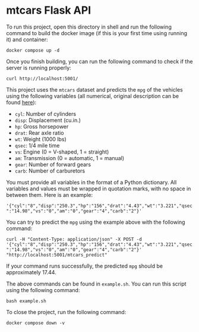 # mtcars Flask API

To run this project, open this directory in shell and run the following command to build the docker image (if this is your first time using running it) and container:

`docker compose up -d`

Once you finish building, you can run the following command to check if the server is running properly:

`curl http://localhost:5001/`

This project uses the `mtcars` dataset and predicts the `mpg` of the vehicles using the following variables (all numerical, original description can be found [here](https://stat.ethz.ch/R-manual/R-devel/library/datasets/html/mtcars.html)):
- `cyl`: Number of cylinders
- `disp`: Displacement (cu.in.)
- `hp`: Gross horsepower
- `drat`: Rear axle ratio
- `wt`: Weight (1000 lbs)
- `qsec`: 1/4 mile time
- `vs`: Engine (0 = V-shaped, 1 = straight)
- `am`: Transmission (0 = automatic, 1 = manual)
- `gear`: Number of forward gears
- `carb`: Number of carburetors

You must provide all variables in the format of a Python dictionary. All variables and values must be wrapped in quotation marks, with no space in between them. Here is an example:

`'{"cyl":"8","disp":"250.3","hp":"156","drat":"4.43","wt":"3.221","qsec":"14.98","vs":"0","am":"0","gear":"4","carb":"2"}'`

You can try to predict the `mpg` using the example above with the following command:

`curl -H "Content-Type: application/json" -X POST -d '{"cyl":"8","disp":"250.3","hp":"156","drat":"4.43","wt":"3.221","qsec":"14.98","vs":"0","am":"0","gear":"4","carb":"2"}' "http://localhost:5001/mtcars_predict"`

If your command runs successfully, the predicted `mpg` should be approximately 17.44.

The above commands can be found in `example.sh`. You can run this script using the following command:

`bash example.sh`

To close the project, run the following command:

`docker compose down -v`